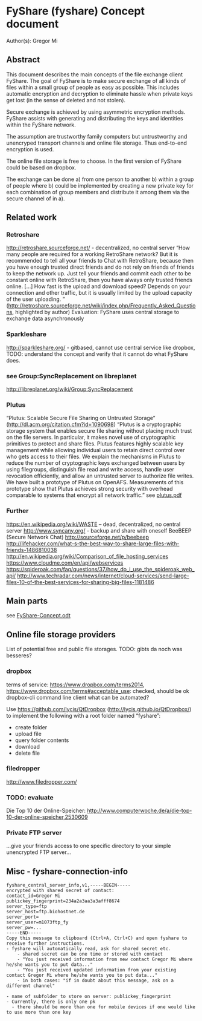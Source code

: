 FyShare (fyshare) Concept document
==================================
Author(s): Gregor Mi


Abstract
--------
This document describes the main concepts of the file exchange client FyShare. The goal of FyShare is to make secure exchange of all kinds of files within a small group of people as easy as possible. This includes automatic encryption and decryption to eliminate hassle when private keys get lost (in the sense of deleted and not stolen).

Secure exchange is achieved by using asymmetric encryption methods. FyShare assists with generating and distributing the keys and identities within the FyShare network.

The assumption are trustworthy family computers but untrustworthy and unencryped transport channels and online file storage. Thus end-to-end encryption is used.

The online file storage is free to choose. In the first version of FyShare could be based on dropbox.

The exchange can be done a) from one person to another b) within a group of people where b) could be implemented by creating a new private key for each combination of group members and distribute it among them via the secure channel of in a).


Related work
------------
### Retroshare
http://retroshare.sourceforge.net/ - decentralized, no central server
“How many people are required for a working RetroShare network?
But it is recommended to tell all your friends to Chat with RetroShare, because then you have enough trusted direct friends and do not rely on friends of friends to keep the network up. Just tell your friends and commit each other to be constant online with RetroShare, then you have always only trusted friends online.
[…]
How fast is the upload and download speed?
Depends on your connection and other traffic, but it is usually limited by the upload capacity of the user uploading. ” (http://retroshare.sourceforge.net/wiki/index.php/Frequently_Asked_Questions, highlighted by author)
Evaluation: FyShare uses central storage to exchange data asynchronously

### Sparkleshare
http://sparkleshare.org/ - gitbased, cannot use central service like dropbox,
TODO: understand the concept and verify that it cannot do what FyShare does.

### see Group:SyncReplacement on libreplanet
http://libreplanet.org/wiki/Group:SyncReplacement

### Plutus
“Plutus: Scalable Secure File Sharing on Untrusted Storage” (http://dl.acm.org/citation.cfm?id=1090698)
“Plutus is a cryptographic storage system that enables secure file sharing without placing much trust on the file servers. In particular, it makes novel use of cryptographic primitives to protect and share files. Plutus features highly scalable key management while allowing individual users to retain direct control over who gets access to their files. We explain the mechanisms in Plutus to reduce the number of cryptographic keys exchanged between users by using filegroups, distinguish file read and write access, handle user revocation efficiently, and allow an untrusted server to authorize file writes. We have built a prototype of Plutus on OpenAFS. Measurements of this prototype show that Plutus achieves strong security with overhead comparable to systems that encrypt all network traffic.”
see [plutus.pdf](plutus.pdf)

### Further
https://en.wikipedia.org/wiki/WASTE – dead, decentralized, no central server
http://www.syncany.org/ - backup and share with oneself
BeeBEEP (Secure Network Chat) http://sourceforge.net/p/beebeep
http://lifehacker.com/what-s-the-best-way-to-share-large-files-with-friends-1486810038
    http://en.wikipedia.org/wiki/Comparison_of_file_hosting_services
https://www.cloudme.com/en/api/webservices
https://spideroak.com/faq/questions/37/how_do_i_use_the_spideroak_web_api/
http://www.techradar.com/news/internet/cloud-services/send-large-files-10-of-the-best-services-for-sharing-big-files-1181486


Main parts
----------
see [FyShare-Concept.odt](FyShare-Concept.odt)


Online file storage providers
-----------------------------
List of potential free and public file storages. TODO: gibts da noch was besseres?

### dropbox
terms of service: https://www.dropbox.com/terms2014, https://www.dropbox.com/terms#acceptable_use: checked, should be ok
dropbox-cli command line client
what can be automated?

Use https://github.com/lycis/QtDropbox (http://lycis.github.io/QtDropbox/) to implement the following with a root folder named “fyshare”:

* create folder
* upload file
* query folder contents
* download
* delete file

### filedropper
http://www.filedropper.com/

### TODO: evaluate
Die Top 10 der Online-Speicher: http://www.computerwoche.de/a/die-top-10-der-online-speicher,2530609

### Private FTP server
...give your friends access to one specific directory to your simple unencrypted FTP server...


Misc - fyshare-connection-info
------------------------------

```
fyshare_central_server_info,v1,-----BEGIN-----
encrypted with shared secret of contact:
contact_id=Gregor Mi
publickey_fingerprint=234a2a3aa3a3afff8674
server_type=ftp
server_host=ftp.biohostnet.de
server_port=
server_user=m1073ftp_fy
server_pw=...
-----END-----
Copy this message to clipboard (Ctrl+A, Ctrl+C) and open fyshare to receive further instructions.
- fyshare will automatically read, ask for shared secret etc.
    - shared secret can be one time or stored with contact
    - "You just received information from new contact Gregor Mi where he/she wants you to put data..."
    - "You just received updated information from your existing contact Gregor Mi where he/she wants you to put data..."
    - in both cases: "if in doubt about this message, ask on a different channel"

- name of subfolder to store on server: publickey_fingerprint
- Currently, there is only one pk
  - there should be more than one for mobile devices if one would like to use more than one key
```
